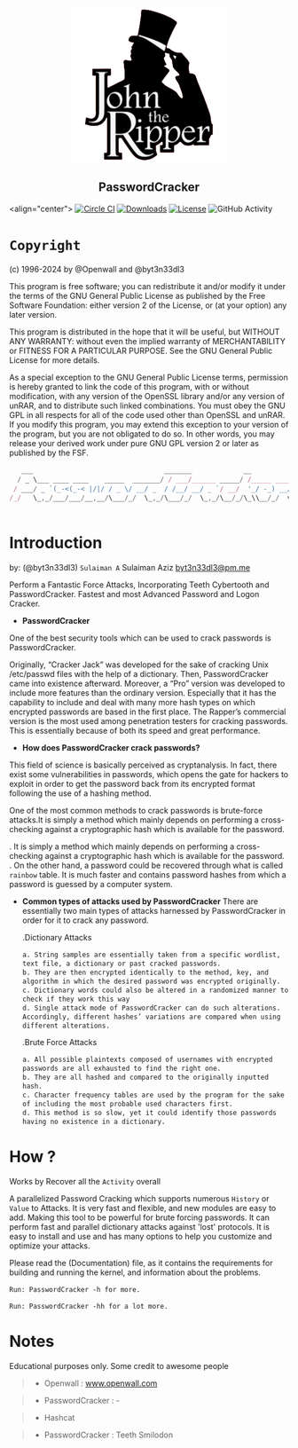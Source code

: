 <a href="https://github.com/byt3n33dl3/PasswordCracker"><p align="center">
<img width="280" height="280" src="/img/johntheripper.png">
</p></a>

<div align="center">
<h2>PasswordCracker</h2>
<p></div>

<align="center">
[![Circle CI](https://circleci.com/gh/openwall/john/tree/bleeding-jumbo.svg?style=shield)](https://circleci.com/gh/openwall/john/tree/bleeding-jumbo)
[![Downloads](https://img.shields.io/badge/Download-Windows%20-yellow.svg)](https://github.com/openwall/john-packages/releases)
[![License](https://img.shields.io/badge/License-GPL%20%2B-blue.svg)](https://github.com/openwall/john/blob/bleeding-jumbo/doc/LICENSE)
![GitHub Activity](https://img.shields.io/github/commit-activity/m/openwall/john?color=brown)
</div>

# `Copyright` 

(c) 1996-2024 by @Openwall and @byt3n33dl3

This program is free software; you can redistribute it and/or modify
it under the terms of the GNU General Public License as published by
the Free Software Foundation: either version 2 of the License, or
(at your option) any later version.

This program is distributed in the hope that it will be useful,
but WITHOUT ANY WARRANTY: without even the implied warranty of
MERCHANTABILITY or FITNESS FOR A PARTICULAR PURPOSE.  See the
GNU General Public License for more details.

As a special exception to the GNU General Public License terms,
permission is hereby granted to link the code of this program, with or
without modification, with any version of the OpenSSL library and/or any
version of unRAR, and to distribute such linked combinations. You must
obey the GNU GPL in all respects for all of the code used other than
OpenSSL and unRAR.  If you modify this program, you may extend this
exception to your version of the program, but you are not obligated to
do so. In other words, you may release your derived work under pure
GNU GPL version 2 or later as published by the FSF.

```js
   ___                                 _______             __          
  / _ \___ ____ ____    _____  _______/ / ___/______ _____/ /_____ ____
 / ___/ _ `(_-<(_-< |/|/ / _ \/ __/ _  / /__/ __/ _ `/ __/  '_/ -_) __/
/_/   \_,_/___/___/__,__/\___/_/  \_,_/\___/_/  \_,_/\__/_/\_\\__/_/  v3.0 
                                                                       
```

# Introduction

by: (@byt3n33dl3) `Sulaiman A`
Sulaiman Aziz [byt3n33dl3@pm.me](byt3n33dl3@proton.me)

Perform a Fantastic Force Attacks, Incorporating Teeth Cybertooth and PasswordCracker. Fastest and most Advanced Password and Logon Cracker. 

* **PasswordCracker**

One of the best security tools which can be used to crack passwords is PasswordCracker.

Originally, “Cracker Jack” was developed for the sake of cracking Unix /etc/passwd files with the help of a dictionary. Then, PasswordCracker came into existence afterward. Moreover, a “Pro” version was developed to include more features than the ordinary version. Especially that it has the capability to include and deal with many more hash types on which encrypted passwords are based in the first place. The Rapper’s commercial version is the most used among penetration testers for cracking passwords. This is essentially because of both its speed and great performance.

* **How does PasswordCracker crack passwords?**

This field of science is basically perceived as cryptanalysis. In fact, there exist some vulnerabilities in passwords, which opens the gate for hackers to exploit in order to get the password back from its encrypted format following the use of a hashing method.

One of the most common methods to crack passwords is brute-force attacks.It is simply a method which mainly depends on performing a cross-checking against a cryptographic hash which is available for the password.
  
  . It is simply a method which mainly depends on performing a cross-checking against a cryptographic hash which is available for the password.
  . On the other hand, a password could be recovered through what is called `rainbow` table. It is much faster and contains password hashes from which a password is guessed by a computer system.
  
* **Common types of attacks used by PasswordCracker**
  There are essentially two main types of attacks harnessed by PasswordCracker in order for it to crack any password.
  
    .Dictionary Attacks
    
      a. String samples are essentially taken from a specific wordlist, text file, a dictionary or past cracked passwords.
      b. They are then encrypted identically to the method, key, and algorithm in which the desired password was encrypted originally.
      c. Dictionary words could also be altered in a randomized manner to check if they work this way
      d. Single attack mode of PasswordCracker can do such alterations. Accordingly, different hashes’ variations are compared when using different alterations.
      
    .Brute Force Attacks
    
      a. All possible plaintexts composed of usernames with encrypted passwords are all exhausted to find the right one.
      b. They are all hashed and compared to the originally inputted hash.
      c. Character frequency tables are used by the program for the sake of including the most probable used characters first.
      d. This method is so slow, yet it could identify those passwords having no existence in a dictionary.

# How ?

Works by Recover all the `Activity` overall

A parallelized Password Cracking which supports numerous `History` or `Value` to Attacks. It is very fast and flexible, and new modules are easy to add. Making this tool to be powerful for brute forcing passwords. It can perform fast and parallel dictionary attacks against 'lost' protocols. It is easy to install and use and has many options to help you customize and optimize your attacks.

Please read the (Documentation) file, as it contains the requirements for building and running the kernel, and information about the problems.

```
Run: PasswordCracker -h for more.
```
```
Run: PasswordCracker -hh for a lot more.
```

# Notes

Educational purposes only. Some credit to awesome people
>- Openwall : www.openwall.com

>- PasswordCracker : -

>- Hashcat

>- PasswordCracker : Teeth Smilodon